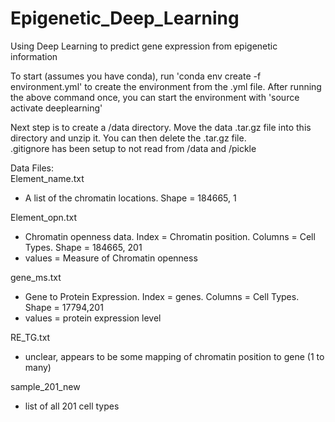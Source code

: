 # Epigenetic_Deep_Learning
Using Deep Learning to predict gene expression from epigenetic information


To start (assumes you have conda), run 'conda env create -f environment.yml' to create the environment from the .yml file. 
After running the above command once, you can start the environment with 'source activate deeplearning'

Next step is to create a /data directory. Move the data .tar.gz file into this directory and unzip it. You can then delete the .tar.gz file.\
.gitignore has been setup to not read from /data and /pickle

Data Files:\
Element_name.txt
- A list of the chromatin locations. Shape = 184665, 1 

Element_opn.txt 
- Chromatin openness data. Index = Chromatin position. Columns = Cell Types. Shape = 184665, 201
- values = Measure of Chromatin openness

gene_ms.txt
- Gene to Protein Expression. Index = genes. Columns = Cell Types. Shape = 17794,201
- values = protein expression level

RE_TG.txt
- unclear, appears to be some mapping of chromatin position to gene (1 to many)

sample_201_new
- list of all 201 cell types 
